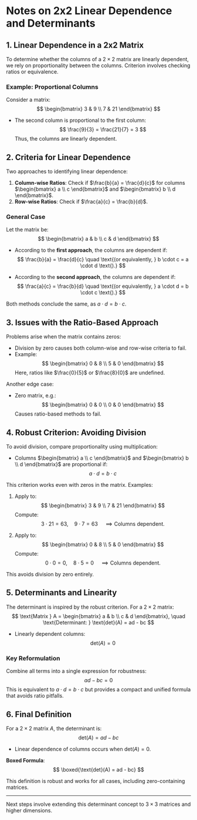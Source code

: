 # Notes on 2x2 Linear Dependence and Determinants

## 1. Linear Dependence in a 2x2 Matrix
To determine whether the columns of a $2 \times 2$ matrix are linearly dependent, we rely on proportionality between the columns. Criterion involves checking ratios or equivalence.

### Example: Proportional Columns
Consider a matrix:
$$
\begin{bmatrix}
3 & 9 \\
7 & 21
\end{bmatrix}
$$

- The second column is proportional to the first column: 
  $$
  \frac{9}{3} = \frac{21}{7} = 3
  $$
  Thus, the columns are linearly dependent.

## 2. Criteria for Linear Dependence
Two approaches to identifying linear dependence:
1. **Column-wise Ratios**: Check if $\frac{b}{a} = \frac{d}{c}$ for columns $\begin{bmatrix} a \\ c \end{bmatrix}$ and $\begin{bmatrix} b \\ d \end{bmatrix}$.
2. **Row-wise Ratios**: Check if $\frac{a}{c} = \frac{b}{d}$.

### General Case
Let the matrix be:
$$
\begin{bmatrix}
a & b \\
c & d
\end{bmatrix}
$$

- According to the **first approach**, the columns are dependent if:
  $$
  \frac{b}{a} = \frac{d}{c} \quad \text{(or equivalently, } b \cdot c = a \cdot d \text{).}
  $$
  
- According to the **second approach**, the columns are dependent if:
  $$
  \frac{a}{c} = \frac{b}{d} \quad \text{(or equivalently, } a \cdot d = b \cdot c \text{).}
  $$

Both methods conclude the same, as $a \cdot d = b \cdot c$.

## 3. Issues with the Ratio-Based Approach
Problems arise when the matrix contains zeros:
- Division by zero causes both column-wise and row-wise criteria to fail.
- Example:
  $$
  \begin{bmatrix}
  0 & 8 \\
  5 & 0
  \end{bmatrix}
  $$
  Here, ratios like $\frac{0}{5}$ or $\frac{8}{0}$ are undefined.

Another edge case:
- Zero matrix, e.g.:
  $$
  \begin{bmatrix}
  0 & 0 \\
  0 & 0
  \end{bmatrix}
  $$
  Causes ratio-based methods to fail. 

## 4. Robust Criterion: Avoiding Division
To avoid division, compare proportionality using multiplication:
- Columns $\begin{bmatrix} a \\ c \end{bmatrix}$ and $\begin{bmatrix} b \\ d \end{bmatrix}$ are proportional if:
  $$
  a \cdot d = b \cdot c
  $$

This criterion works even with zeros in the matrix. Examples:
1. Apply to:
   $$
   \begin{bmatrix}
   3 & 9 \\
   7 & 21
   \end{bmatrix}
   $$
   Compute:
   $$
   3 \cdot 21 = 63, \quad 9 \cdot 7 = 63 \quad \implies \text{Columns dependent.}
   $$

2. Apply to:
   $$
   \begin{bmatrix}
   0 & 8 \\
   5 & 0
   \end{bmatrix}
   $$
   Compute:
   $$
   0 \cdot 0 = 0, \quad 8 \cdot 5 = 0 \quad \implies \text{Columns dependent.}
   $$

This avoids division by zero entirely.

## 5. Determinants and Linearity
The determinant is inspired by the robust criterion. For a $2 \times 2$ matrix:
$$
\text{Matrix } A = \begin{bmatrix}
a & b \\
c & d
\end{bmatrix}, \quad \text{Determinant: } \text{det}(A) = ad - bc
$$

- Linearly dependent columns:
  $$
  \text{det}(A) = 0
  $$

### Key Reformulation
Combine all terms into a single expression for robustness:
$$
ad - bc = 0
$$
This is equivalent to $a \cdot d = b \cdot c$ but provides a compact and unified formula that avoids ratio pitfalls.

## 6. Final Definition
For a $2 \times 2$ matrix $A$, the determinant is:
$$
\text{det}(A) = ad - bc
$$

- Linear dependence of columns occurs when $\text{det}(A) = 0$.

**Boxed Formula**:
$$
\boxed{\text{det}(A) = ad - bc}
$$

This definition is robust and works for all cases, including zero-containing matrices.

---

Next steps involve extending this determinant concept to $3 \times 3$ matrices and higher dimensions.